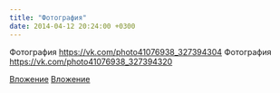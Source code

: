 ```yaml
---
title: "Фотография"
date: 2014-04-12 20:24:00 +0300
---
```


Фотография
https://vk.com/photo41076938_327394304
Фотография
https://vk.com/photo41076938_327394320

[Вложение](https://vk.com/photo41076938_327394304)
[Вложение](https://vk.com/photo41076938_327394320)

